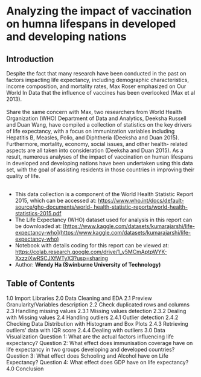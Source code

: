 # Analyzing the impact of vaccination on humna lifespans in developed and developing nations
## Introduction
Despite the fact that many research have been conducted in the past on factors impacting life expectancy, including demographic characteristics, income composition, and mortality rates, Max Roser emphasized on Our World In Data that the influence of vaccines has been overlooked (Max et al 2013).
<br/>
<br/>
Share the same concern with Max, two researchers from World Health Organization (WHO) Department of Data and Analytics, Deeksha Russell and Duan Wang, have compiled a collection of statistics on the key drivers of life expectancy, with a focus on immunization variables including Hepatitis B, Measles, Polio, and Diphtheria (Deeksha and Duan 2015). Furthermore, mortality, economy, social issues, and other health- related aspects are all taken into consideration (Deeksha and Duan 2015). As a result, numerous analyses of the impact of vaccination on human lifespans in developed and developing nations have been undertaken using this data set, with the goal of assisting residents in those countries in improving their quality of life.
<br/>
<br/>
- This data collection is a component of the World Health Statistic Report 2015, which can be accessed at: [https://www.who.int/docs/default-source/gho-documents/world- health-statistic-reports/world-health-statistics-2015.pdf](https://www.who.int/docs/default-source/gho-documents/world-health-statistic-reports/world-health-statistics-2015.pdf)
- The Life Expectancy (WHO) dataset used for analysis in this report can be downloaded at: [https://www.kaggle.com/datasets/kumarajarshi/life-expectancy-who](https://www.kaggle.com/datasets/kumarajarshi/life-expectancy-who)
- Notebook with details coding for this report can be viewed at: https://colab.research.google.com/drive/1_y5MCmAptpWYK-XxzziXwRSCJXfWTyX3?usp=sharing
- Author: **Wendy Ha (Swinburne University of Technology)**
## Table of Contents
1.0 Import Libraries
2.0 Data Cleaning and EDA
  2.1 Preview Granularity/Variables description
  2.2 Check duplicated rows and columns
  2.3 Handling missing values
    2.3.1 Missing values detection
    2.3.2 Dealing with Missing values
  2.4 Handling outliers
    2.4.1 Outlier detection
    2.4.2 Checking Data Distribution with Histogram and Box Plots
    2.4.3 Retrieving outliers’ data with IQR score
    2.4.4 Dealing with outliers
3.0 Data Visualization
  Question 1: What are the actual factors influencing life expectancy?
  Question 2: What effect does immunisation coverage have on life expectancy in two groups developing and developed countries?
  Question 3: What effect does Schooling and Alcohol have on Life Expectancy?
  Question 4: What effect does GDP have on life expectancy?
4.0 Conclusion
